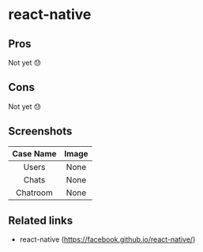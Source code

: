 # react-native

## Pros

Not yet 😓

## Cons

Not yet 😓

## Screenshots

Case Name | Image
:---:|:---:
Users|None
Chats|None
Chatroom|None

## Related links

- react-native (https://facebook.github.io/react-native/)
